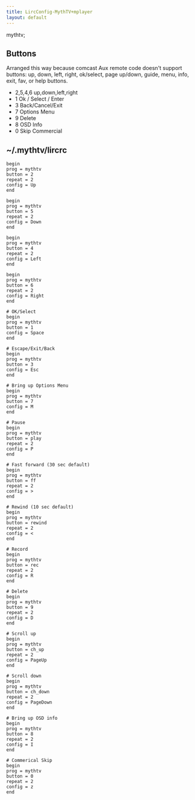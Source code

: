 ```yaml
---
title: LircConfig-MythTV+mplayer
layout: default
---
```


mythtv;

Buttons
-------

Arranged this way because comcast Aux remote code doesn't support
buttons: up, down, left, right, ok/select, page up/down, guide, menu,
info, exit, fav, or help buttons.

-   2,5,4,6 up,down,left,right
-   1 Ok / Select / Enter
-   3 Back/Cancel/Exit
-   7 Options Menu
-   9 Delete
-   8 OSD Info
-   0 Skip Commercial

~/.mythtv/lircrc
----------------

    begin
    prog = mythtv
    button = 2
    repeat = 2
    config = Up
    end

    begin
    prog = mythtv
    button = 5
    repeat = 2
    config = Down
    end

    begin
    prog = mythtv
    button = 4
    repeat = 2
    config = Left
    end

    begin
    prog = mythtv
    button = 6
    repeat = 2
    config = Right
    end

    # OK/Select
    begin
    prog = mythtv
    button = 1
    config = Space
    end

    # Escape/Exit/Back
    begin
    prog = mythtv
    button = 3
    config = Esc
    end

    # Bring up Options Menu
    begin
    prog = mythtv
    button = 7
    config = M
    end

    # Pause
    begin
    prog = mythtv
    button = play
    repeat = 2
    config = P
    end

    # Fast forward (30 sec default)
    begin
    prog = mythtv
    button = ff
    repeat = 2
    config = >
    end

    # Rewind (10 sec default)
    begin
    prog = mythtv
    button = rewind
    repeat = 2
    config = <
    end

    # Record
    begin
    prog = mythtv
    button = rec
    repeat = 2
    config = R
    end

    # Delete
    begin
    prog = mythtv
    button = 9
    repeat = 2
    config = D
    end

    # Scroll up
    begin
    prog = mythtv
    button = ch_up
    repeat = 2
    config = PageUp
    end

    # Scroll down
    begin
    prog = mythtv
    button = ch_down
    repeat = 2
    config = PageDown
    end

    # Bring up OSD info
    begin
    prog = mythtv
    button = 8
    repeat = 2
    config = I
    end

    # Commerical Skip
    begin
    prog = mythtv
    button = 0
    repeat = 2
    config = z
    end
